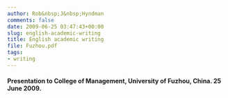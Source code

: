 ```yaml
---
author: Rob&nbsp;J&nbsp;Hyndman
comments: false
date: 2009-06-25 03:47:43+00:00
slug: english-academic-writing
title: English academic writing
file: Fuzhou.pdf
tags:
- writing
---
```


#### Presentation to College of Management, University of Fuzhou, China. 25 June 2009.


